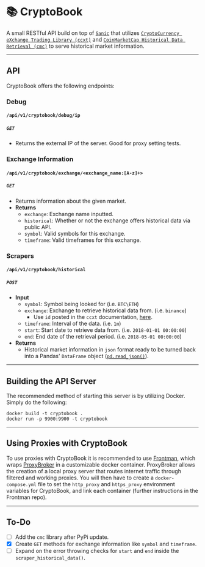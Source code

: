 # 📚 CryptoBook

A small RESTful API build on top of [`Sanic`](https://github.com/huge-success/sanic) that utilizes [`CryptoCurrency eXchange Trading Library (ccxt)`](https://github.com/ccxt/ccxt) and [`CoinMarketCap Historical Data Retrieval (cmc)`](https://github.com/Alescontrela/coinmarketcap-history/) to serve historical market information.

---

## API

CryptoBook offers the following endpoints:

### Debug

#### `/api/v1/cryptobook/debug/ip`
##### `GET`
* Returns the external IP of the server. Good for proxy setting tests.

### Exchange Information

#### `/api/v1/cryptobook/exchange/<exchange_name:[A-z]+>`
##### `GET`
* Returns information about the given market.
* **Returns**
    * `exchange`: Exchange name inputted.
    * `historical`: Whether or not the exchange offers historical data via public API.
    * `symbol`: Valid symbols for this exchange.
    * `timeframe`: Valid timeframes for this exchange.


### Scrapers

#### `/api/v1/cryptobook/historical`
##### `POST`
* **Input**
    * `symbol`: Symbol being looked for (i.e. `BTC\ETH`)
    * `exchange`: Exchange to retrieve historical data from. (i.e. `binance`)
        * Use `id` posted in the `ccxt` documentation, [here](https://github.com/ccxt/ccxt#supported-cryptocurrency-exchange-markets).
    * `timeframe`: Interval of the data. (i.e. `1m`)
    * `start`: Start date to retrieve data from. (i.e. `2018-01-01 00:00:00`)
    * `end`: End date of the retrieval period. (i.e. `2018-05-01 00:00:00`)
* **Returns**
    * Historical market information in `json` format ready to be turned back into a Pandas' `DataFrame` object ([`pd.read_json()`](https://pandas.pydata.org/pandas-docs/stable/reference/api/pandas.read_json.html)).

---

## Building the API Server

The recommended method of starting this server is by utilizing Docker. Simply do the following:

```
docker build -t cryptobook .
docker run -p 9900:9900 -t cryptobook
```

---

## Using Proxies with CryptoBook

To use proxies with CryptoBook it is recommended to use [Frontman](https://github.com/synchronizing/Frontman), which wraps [ProxyBroker](https://github.com/constverum/ProxyBroker) in a customizable docker container. ProxyBroker allows the creation of a local proxy server that routes internet traffic through filtered and working proxies. You will then have to create a `docker-compose.yml` file to set the `http_proxy` and `https_proxy` environment variables for CryptoBook, and link each container (further instructions in the Frontman repo).

---

## To-Do

- [ ] Add the `cmc` library after PyPi update.
- [x] Create `GET` methods for exchange information like `symbol` and `timeframe`.
- [ ] Expand on the error throwing checks for `start` and `end` inside the `scraper_historical_data()`.
